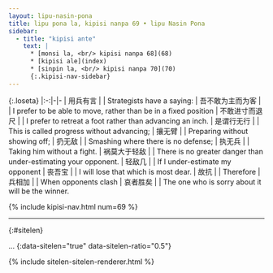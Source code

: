 ```yaml
---
layout: lipu-nasin-pona
title: lipu pona la, kipisi nanpa 69 • lipu Nasin Pona
sidebar:
  - title: "kipisi ante"
    text: |
      * [monsi la, <br/> kipisi nanpa 68](68)
      * [kipisi ale](index)
      * [sinpin la, <br/> kipisi nanpa 70](70)
      {:.kipisi-nav-sidebar}
---
```


{:.loseta}
|:-:|-|-
| 用兵有言             |  | Strategists have a saying:
| 吾<wbr/>不敢为主<wbr/>而为客 |  | I prefer to be able to move, rather than be in a fixed position
| 不敢进寸<wbr/>而退尺 |  | I prefer to retreat a foot rather than advancing an inch.
| 是谓<wbr/>行无行     |  | This is called progress without advancing;
| 攘无臂               |  | Preparing without showing off;
| 扔无敌               |  | Smashing where there is no defense;
| 执无兵               |  | Taking him without a fight.
| 祸莫大<wbr/>于轻敌   |  | There is no greater danger than under-estimating your opponent.
| 轻敌几               |  | If I under-estimate my opponent
| 丧吾宝               |  | I will lose that which is most dear.
| 故抗                 |  | Therefore
| 兵相加               |  | When opponents clash
| 哀者胜矣             |  | The one who is sorry about it will be the winner.

{% include kipisi-nav.html num=69 %}

-------
{:#sitelen}

...
{:data-sitelen="true" data-sitelen-ratio="0.5"}

{% include sitelen-sitelen-renderer.html %}
